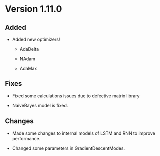# Version 1.11.0

## Added

* Added new optimizers!
  
  * AdaDelta
    
  * NAdam
    
  * AdaMax

## Fixes

* Fixed some calculations issues due to defective matrix library

* NaiveBayes model is fixed.

## Changes

* Made some changes to internal models of LSTM and RNN to improve performance.

* Changed some parameters in GradientDescentModes.
